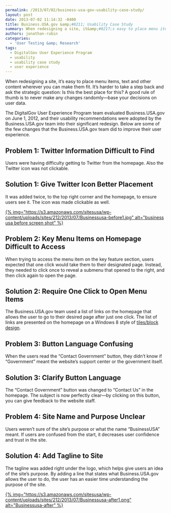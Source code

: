 ```yaml
---
permalink: /2013/07/02/business-usa-gov-usability-case-study/
layout: post
date: 2013-07-02 11:14:32 -0400
title: Business.USA.gov &amp;#8211; Usability Case Study
summary: When redesigning a site, it&amp;#8217;s easy to place menu items, text and other content wherever you can make them fit. It&amp;#8217;s harder to take a step back and ask the strategic question\: Is this the best place for this? A good rule of thumb is to never make any changes randomly&mdash;base your decisions on user
authors: jonathan-rubin
categories:
  - 'User Testing &amp; Research'
tags:
  - DigitalGov User Experience Program
  - usability
  - usability case study
  - user experience
---
```


When redesigning a site, it&#8217;s easy to place menu items, text and other content wherever you can make them fit. It&#8217;s harder to take a step back and ask the strategic question: Is this the best place for this? A good rule of thumb is to never make any changes randomly—base your decisions on user data.

The DigitalGov User Experience Program team evaluated Business.USA.gov on June 1, 2012, and their usability recommendations were adopted by the Business.USA.gov team into their significant redesign. Below are some of the few changes that the Business.USA.gov team did to improve their user experience.

## Problem 1: Twitter Information Difficult to Find

Users were having difficulty getting to Twitter from the homepage. Also the Twitter icon was not clickable.

## Solution 1: Give Twitter Icon Better Placement

It was added twice, to the top right corner and the homepage, to ensure users see it. The icon was made clickable as well.

[{% img="https://s3.amazonaws.com/sitesusa/wp-content/uploads/sites/212/2013/07/Businessusa-before1.jpg" alt="business usa before screen shot" %}](https://s3.amazonaws.com/sitesusa/wp-content/uploads/sites/212/2013/07/Businessusa-before1.jpg)

## Problem 2: Key Menu Items on Homepage Difficult to Access

When trying to access the menu item on the key feature section, users expected that one click would take them to their designated page. Instead, they needed to click once to reveal a submenu that opened to the right, and then click again to open the page.

## Solution 2: Require One Click to Open Menu Items

The Business.USA.gov team used a list of links on the homepage that allows the user to go to their desired page after just one click. The list of links are presented on the homepage on a Windows 8 style of [tiles/block design](http://blogs.msdn.com/b/windowsappdev/archive/2012/04/16/creating-a-great-tile-experience-part-1.aspx).

## Problem 3: Button Language Confusing

When the users read the &#8220;Contact Government&#8221; button, they didn&#8217;t know if &#8220;Government&#8221; meant the website&#8217;s support center or the government itself.

## Solution 3: Clarify Button Language

The &#8220;Contact Government&#8221; button was changed to &#8220;Contact Us&#8221; in the homepage. The subject is now perfectly clear—by clicking on this button, you can give feedback to the website staff.

## Problem 4: Site Name and Purpose Unclear

Users weren&#8217;t sure of the site&#8217;s purpose or what the name &#8220;BusinessUSA&#8221; meant. If users are confused from the start, it decreases user confidence and trust in the site.

## Solution 4: Add Tagline to Site

The tagline was added right under the logo, which helps give users an idea of the site&#8217;s purpose. By adding a line that states what Business.USA.gov allows the user to do, the user has an easier time understanding the purpose of the site.

[{% img="https://s3.amazonaws.com/sitesusa/wp-content/uploads/sites/212/2013/07/Businessusa-after1.png" alt="Businessusa-after" %}](https://s3.amazonaws.com/sitesusa/wp-content/uploads/sites/212/2013/07/Businessusa-after1.png)